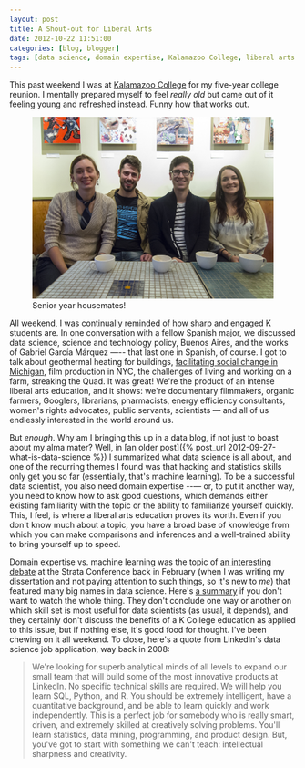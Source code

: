 ```yaml
---
layout: post
title: A Shout-out for Liberal Arts
date: 2012-10-22 11:51:00
categories: [blog, blogger]
tags: [data science, domain expertise, Kalamazoo College, liberal arts education, machine learning]
---
```


This past weekend I was at [Kalamazoo College](http://www.kzoo.edu/) for my five-year college reunion. I mentally prepared myself to feel _really old_ but came out of it feeling young and refreshed instead. Funny how that works out.

<figure>
  <img src="/assets/images/kzoo_reunion.jpg" alt="kzoo_reunion.jpg" width="600">
  <figcaption>Senior year housemates!</figcaption>
</figure>

All weekend, I was continually reminded of how sharp and engaged K students are. In one conversation with a fellow Spanish major, we discussed data science, science and technology policy, Buenos Aires, and the works of Gabriel García Márquez —-- that last one in Spanish, of course. I got to talk about geothermal heating for buildings, [facilitating social change in Michigan](http://www.michigancorps.org/), film production in NYC, the challenges of living and working on a farm, streaking the Quad. It was great! We're the product of an intense liberal arts education, and it shows: we're documentary filmmakers, organic farmers, Googlers, librarians, pharmacists, energy efficiency consultants, women's rights advocates, public servants, scientists — and all of us endlessly interested in the world around us.

But _enough_. Why am I bringing this up in a data blog, if not just to boast about my alma mater? Well, in [an older post]({% post_url 2012-09-27-what-is-data-science %}) I summarized what data science is all about, and one of the recurring themes I found was that hacking and statistics skills only get you so far (essentially, that's machine learning). To be a successful data scientist, you also need domain expertise --— or, to put it another way, you need to know how to ask good questions, which demands either existing familiarity with the topic or the ability to familiarize yourself quickly. This, I feel, is where a liberal arts education proves its worth. Even if you don't know much about a topic, you have a broad base of knowledge from which you can make comparisons and inferences and a well-trained ability to bring yourself up to speed.

Domain expertise vs. machine learning was the topic of [an interesting debate](http://vplayer.oreilly.com/?chapter=http://atom.oreilly.com/atom/oreilly/videos/1076046&video_product=urn:x-domain:oreilly.com:product:0636920025467.VIDEO#embedded_player) at the Strata Conference back in February (when I was writing my dissertation and not paying attention to such things, so it's new to _me_) that featured many big names in data science. Here's [a summary](http://medriscoll.com/post/18784448854/the-data-science-debate-domain-expertise-or-machine) if you don't want to watch the whole thing. They don't conclude one way or another on which skill set is most useful for data scientists (as usual, it depends), and they certainly don't discuss the benefits of a K College education as applied to this issue, but if nothing else, it's good food for thought. I've been chewing on it all weekend. To close, here's a quote from LinkedIn's data science job application, way back in 2008:

> We're looking for superb analytical minds of all levels to expand our small team that will build some of the most innovative products at LinkedIn. No specific technical skills are required. We will help you learn SQL, Python, and R. You should be extremely intelligent, have a quantitative background, and be able to learn quickly and work independently. This is a perfect job for somebody who is really smart, driven, and extremely skilled at creatively solving problems. You'll learn statistics, data mining, programming, and product design. But, you've got to start with something we can't teach: intellectual sharpness and creativity.
